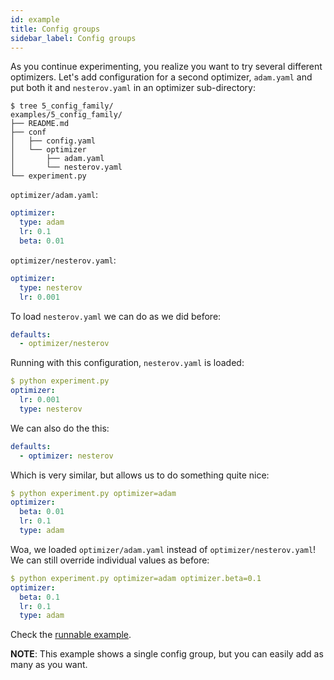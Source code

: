 ```yaml
---
id: example
title: Config groups
sidebar_label: Config groups
---
```

As you continue experimenting, you realize you want to try several different optimizers.
Let's add configuration for a second optimizer, `adam.yaml` and put both it and `nesterov.yaml` in an optimizer sub-directory:
```text
$ tree 5_config_family/
examples/5_config_family/
├── README.md
├── conf
│   ├── config.yaml
│   └── optimizer
│       ├── adam.yaml
│       └── nesterov.yaml
└── experiment.py
```

`optimizer/adam.yaml`:
```yaml
optimizer:
  type: adam
  lr: 0.1
  beta: 0.01
```
`optimizer/nesterov.yaml`:
```yaml
optimizer:
  type: nesterov
  lr: 0.001
```

To load `nesterov.yaml` we can do as we did before:
```yaml
defaults:
  - optimizer/nesterov
```
Running with this configuration, `nesterov.yaml` is loaded:
```yaml
$ python experiment.py
optimizer:
  lr: 0.001
  type: nesterov
```

We can also do the this:
```yaml
defaults:
  - optimizer: nesterov
```

Which is very similar, but allows us to do something quite nice:
```yaml
$ python experiment.py optimizer=adam
optimizer:
  beta: 0.01
  lr: 0.1
  type: adam
```

Woa, we loaded `optimizer/adam.yaml` instead of `optimizer/nesterov.yaml`!
We can still override individual values as before:
```yaml
$ python experiment.py optimizer=adam optimizer.beta=0.1
optimizer:
  beta: 0.1
  lr: 0.1
  type: adam
```

Check the [runnable example](https://github.com/fairinternal/hydra/tree/master/demos/5_config_groups).

<div class="alert alert--info" role="alert">
<strong>NOTE</strong>: This example shows a single config group, but you can easily add as many as you want.
</div>

